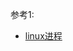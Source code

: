 参考1:

- [linux进程](https://tobegit3hub1.gitbooks.io/understanding-linux-processes/content/reference/book.html) 

